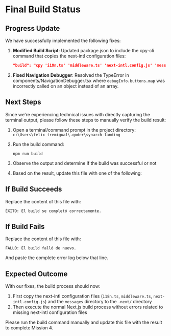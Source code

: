 # Final Build Status

## Progress Update

We have successfully implemented the following fixes:

1. **Modified Build Script**: Updated package.json to include the cpy-cli command that copies the next-intl configuration files:
   ```json
   "build": "cpy 'i18n.ts' 'middleware.ts' 'next-intl.config.js' 'messages' '.next/' --parents && next build"
   ```

2. **Fixed Navigation Debugger**: Resolved the TypeError in components/NavigationDebugger.tsx where `debugInfo.buttons.map` was incorrectly called on an object instead of an array.

## Next Steps

Since we're experiencing technical issues with directly capturing the terminal output, please follow these steps to manually verify the build result:

1. Open a terminal/command prompt in the project directory:
   `c:\Users\felix tremigual\.qoder\synarch-landing`

2. Run the build command:
   ```
   npm run build
   ```

3. Observe the output and determine if the build was successful or not

4. Based on the result, update this file with one of the following:

## If Build Succeeds
Replace the content of this file with:
```
ÉXITO: El build se completó correctamente.
```

## If Build Fails
Replace the content of this file with:
```
FALLO: El build falló de nuevo.
```

And paste the complete error log below that line.

## Expected Outcome

With our fixes, the build process should now:
1. First copy the next-intl configuration files (`i18n.ts`, `middleware.ts`, `next-intl.config.js`) and the `messages` directory to the `.next/` directory
2. Then execute the normal Next.js build process without errors related to missing next-intl configuration files

Please run the build command manually and update this file with the result to complete Mission 4.